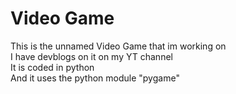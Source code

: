 # Video Game
This is the unnamed Video Game that im working on<br/>
I have devblogs on it on my YT channel<br/>
It is coded in python<br/>
And it uses the python module "pygame"
